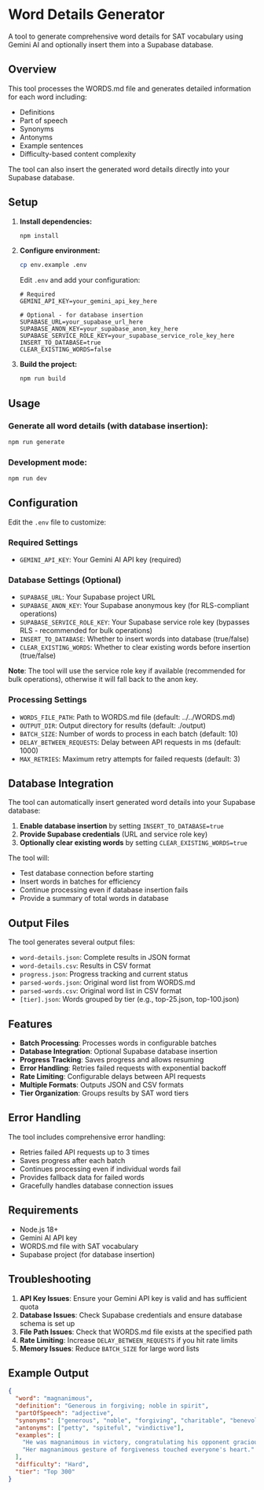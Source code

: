 # Word Details Generator

A tool to generate comprehensive word details for SAT vocabulary using Gemini AI and optionally insert them into a Supabase database.

## Overview

This tool processes the WORDS.md file and generates detailed information for each word including:
- Definitions
- Part of speech
- Synonyms
- Antonyms
- Example sentences
- Difficulty-based content complexity

The tool can also insert the generated word details directly into your Supabase database.

## Setup

1. **Install dependencies:**
   ```bash
   npm install
   ```

2. **Configure environment:**
   ```bash
   cp env.example .env
   ```
   
   Edit `.env` and add your configuration:
   ```
   # Required
   GEMINI_API_KEY=your_gemini_api_key_here
   
   # Optional - for database insertion
   SUPABASE_URL=your_supabase_url_here
   SUPABASE_ANON_KEY=your_supabase_anon_key_here
   SUPABASE_SERVICE_ROLE_KEY=your_supabase_service_role_key_here
   INSERT_TO_DATABASE=true
   CLEAR_EXISTING_WORDS=false
   ```

3. **Build the project:**
   ```bash
   npm run build
   ```

## Usage

### Generate all word details (with database insertion):
```bash
npm run generate
```

### Development mode:
```bash
npm run dev
```

## Configuration

Edit the `.env` file to customize:

### Required Settings
- `GEMINI_API_KEY`: Your Gemini AI API key (required)

### Database Settings (Optional)
- `SUPABASE_URL`: Your Supabase project URL
- `SUPABASE_ANON_KEY`: Your Supabase anonymous key (for RLS-compliant operations)
- `SUPABASE_SERVICE_ROLE_KEY`: Your Supabase service role key (bypasses RLS - recommended for bulk operations)
- `INSERT_TO_DATABASE`: Whether to insert words into database (true/false)
- `CLEAR_EXISTING_WORDS`: Whether to clear existing words before insertion (true/false)

**Note**: The tool will use the service role key if available (recommended for bulk operations), otherwise it will fall back to the anon key.

### Processing Settings
- `WORDS_FILE_PATH`: Path to WORDS.md file (default: ../../WORDS.md)
- `OUTPUT_DIR`: Output directory for results (default: ./output)
- `BATCH_SIZE`: Number of words to process in each batch (default: 10)
- `DELAY_BETWEEN_REQUESTS`: Delay between API requests in ms (default: 1000)
- `MAX_RETRIES`: Maximum retry attempts for failed requests (default: 3)

## Database Integration

The tool can automatically insert generated word details into your Supabase database:

1. **Enable database insertion** by setting `INSERT_TO_DATABASE=true`
2. **Provide Supabase credentials** (URL and service role key)
3. **Optionally clear existing words** by setting `CLEAR_EXISTING_WORDS=true`

The tool will:
- Test database connection before starting
- Insert words in batches for efficiency
- Continue processing even if database insertion fails
- Provide a summary of total words in database

## Output Files

The tool generates several output files:

- `word-details.json`: Complete results in JSON format
- `word-details.csv`: Results in CSV format
- `progress.json`: Progress tracking and current status
- `parsed-words.json`: Original word list from WORDS.md
- `parsed-words.csv`: Original word list in CSV format
- `[tier].json`: Words grouped by tier (e.g., top-25.json, top-100.json)

## Features

- **Batch Processing**: Processes words in configurable batches
- **Database Integration**: Optional Supabase database insertion
- **Progress Tracking**: Saves progress and allows resuming
- **Error Handling**: Retries failed requests with exponential backoff
- **Rate Limiting**: Configurable delays between API requests
- **Multiple Formats**: Outputs JSON and CSV formats
- **Tier Organization**: Groups results by SAT word tiers

## Error Handling

The tool includes comprehensive error handling:
- Retries failed API requests up to 3 times
- Saves progress after each batch
- Continues processing even if individual words fail
- Provides fallback data for failed words
- Gracefully handles database connection issues

## Requirements

- Node.js 18+
- Gemini AI API key
- WORDS.md file with SAT vocabulary
- Supabase project (for database insertion)

## Troubleshooting

1. **API Key Issues**: Ensure your Gemini API key is valid and has sufficient quota
2. **Database Issues**: Check Supabase credentials and ensure database schema is set up
3. **File Path Issues**: Check that WORDS.md file exists at the specified path
4. **Rate Limiting**: Increase `DELAY_BETWEEN_REQUESTS` if you hit rate limits
5. **Memory Issues**: Reduce `BATCH_SIZE` for large word lists

## Example Output

```json
{
  "word": "magnanimous",
  "definition": "Generous in forgiving; noble in spirit",
  "partOfSpeech": "adjective",
  "synonyms": ["generous", "noble", "forgiving", "charitable", "benevolent"],
  "antonyms": ["petty", "spiteful", "vindictive"],
  "examples": [
    "He was magnanimous in victory, congratulating his opponent graciously.",
    "Her magnanimous gesture of forgiveness touched everyone's heart."
  ],
  "difficulty": "Hard",
  "tier": "Top 300"
}
```
